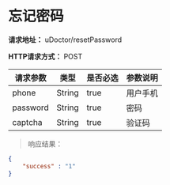 # 忘记密码

**请求地址：** uDoctor/resetPassword

**HTTP请求方式：** POST

| 请求参数 | 类型 | 是否必选 | 参数说明 |
| -- | -- | -- | -- |
| phone | String | true | 用户手机 |
| password | String | true | 密码 |
| captcha | String | true | 验证码 |

>响应结果：

```json
{
    "success" : "1"
}
```
